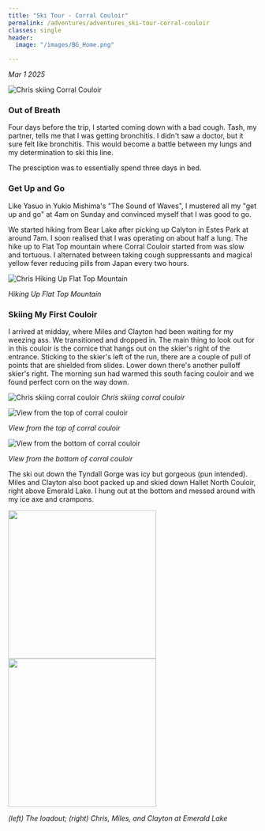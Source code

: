 ```yaml
---
title: "Ski Tour - Corral Couloir"
permalink: /adventures/adventures_ski-tour-corral-couloir
classes: single
header:
  image: "/images/BG_Home.png"

---
```

_Mar 1 2025_

![Chris skiing Corral Couloir](/images/adventures/ski-tour-corral-couloir/chris-skiing-corral-couloir.jpeg "Chris skiing Corral Couloir")

### Out of Breath

Four days before the trip, I started coming down with a bad cough. Tash, my partner, tells me that I was getting bronchitis. I didn't saw a doctor, but it sure felt like bronchitis. This would become a battle between my lungs and my determination to ski this line.

The presciption was to essentially spend three days in bed.

### Get Up and Go

Like Yasuo in Yukio Mishima's "The Sound of Waves", I mustered all my "get up and go" at 4am on Sunday and convinced myself that I was good to go.

We started hiking from Bear Lake after picking up Calyton in Estes Park at around 7am. I soon realised that I was operating on about half a lung. The hike up to Flat Top mountain where Corral Couloir started from was slow and tortuous. I alternated between taking cough suppressants and magical yellow fever reducing pills from Japan every two hours.

![Chris Hiking Up Flat Top Mountain](/images/adventures/ski-tour-corral-couloir/chris-hiking-up-flat-top-mountain.jpeg "Chris Hiking Up Flat Top Mountain")

_Hiking Up Flat Top Mountain_

### Skiing My First Couloir
I arrived at midday, where Miles and Clayton had been waiting for my weezing ass. We transitioned and dropped in. The main thing to look out for in this couloir is the cornice that hangs out on the skier's right of the entrance. Sticking to the skier's left of the run, there are a couple of pull of points that are shielded from slides. Lower down there's another pulloff skier's right. The morning sun had warmed this south facing couloir and we found perfect corn on the way down.

![Chris skiing corral couloir](/images/adventures/ski-tour-corral-couloir/chris-skiing-corral-couloir.GIF "Chris skiing corral couloir")
_Chris skiing corral couloir_

![View from the top of corral couloir](/images/adventures/ski-tour-corral-couloir/view-from-above-corral-couloir.jpeg "View from the top of corral couloir")

_View from the top of corral couloir_

![View from the bottom of corral couloir](/images/adventures/ski-tour-corral-couloir/view-from-bottom-of-corral-couloir.jpeg "View from the bottom of corral couloir")

_View from the bottom of corral couloir_

The ski out down the Tyndall Gorge was icy but gorgeous (pun intended). Miles and Clayton also boot packed up and skied down Hallet North Couloir, right above Emerald Lake. I hung out at the bottom and messed around with my ice axe and crampons.

<p float="center">
  <img src="/images/adventures/ski-tour-corral-couloir/the-loadout.jpeg" width="300" />
  <img src="/images/adventures/ski-tour-corral-couloir/miles-clayton-chris-at-emerald-lake.jpeg" width="300" />
</p>

_(left) The loadout; (right) Chris, Miles, and Clayton at Emerald Lake_
